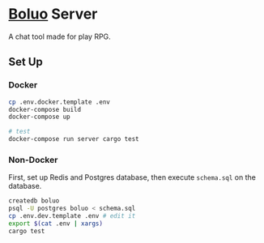 # [Boluo](https://github.com/mythal/boluo) Server

A chat tool made for play RPG.

## Set Up

### Docker

```bash
cp .env.docker.template .env
docker-compose build
docker-compose up

# test
docker-compose run server cargo test
```

### Non-Docker

First, set up Redis and Postgres database, then execute `schema.sql` on the database.

```bash
createdb boluo
psql -U postgres boluo < schema.sql
cp .env.dev.template .env # edit it
export $(cat .env | xargs)
cargo test
```
